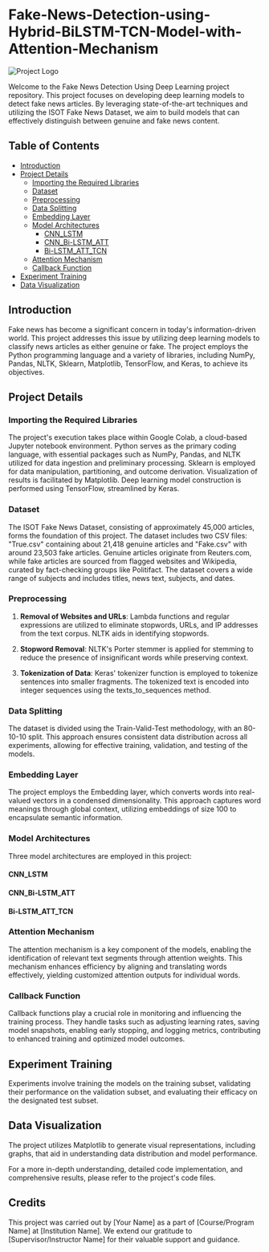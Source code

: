 # Fake-News-Detection-using-Hybrid-BiLSTM-TCN-Model-with-Attention-Mechanism

![Project Logo](project_logo.png)

Welcome to the Fake News Detection Using Deep Learning project repository. This project focuses on developing deep learning models to detect fake news articles. By leveraging state-of-the-art techniques and utilizing the ISOT Fake News Dataset, we aim to build models that can effectively distinguish between genuine and fake news content.

## Table of Contents

- [Introduction](#introduction)
- [Project Details](#project-details)
  - [Importing the Required Libraries](#importing-the-required-libraries)
  - [Dataset](#dataset)
  - [Preprocessing](#preprocessing)
  - [Data Splitting](#data-splitting)
  - [Embedding Layer](#embedding-layer)
  - [Model Architectures](#model-architectures)
    - [CNN_LSTM](#cnn_lstm)
    - [CNN_Bi-LSTM_ATT](#cnn_bi-lstm_att)
    - [Bi-LSTM_ATT_TCN](#bi-lstm_att_tcn)
  - [Attention Mechanism](#attention-mechanism)
  - [Callback Function](#callback-function)
- [Experiment Training](#experiment-training)
- [Data Visualization](#data-visualization)

## Introduction

Fake news has become a significant concern in today's information-driven world. This project addresses this issue by utilizing deep learning models to classify news articles as either genuine or fake. The project employs the Python programming language and a variety of libraries, including NumPy, Pandas, NLTK, Sklearn, Matplotlib, TensorFlow, and Keras, to achieve its objectives.

## Project Details

### Importing the Required Libraries

The project's execution takes place within Google Colab, a cloud-based Jupyter notebook environment. Python serves as the primary coding language, with essential packages such as NumPy, Pandas, and NLTK utilized for data ingestion and preliminary processing. Sklearn is employed for data manipulation, partitioning, and outcome derivation. Visualization of results is facilitated by Matplotlib. Deep learning model construction is performed using TensorFlow, streamlined by Keras.

### Dataset

The ISOT Fake News Dataset, consisting of approximately 45,000 articles, forms the foundation of this project. The dataset includes two CSV files: "True.csv" containing about 21,418 genuine articles and "Fake.csv" with around 23,503 fake articles. Genuine articles originate from Reuters.com, while fake articles are sourced from flagged websites and Wikipedia, curated by fact-checking groups like Politifact. The dataset covers a wide range of subjects and includes titles, news text, subjects, and dates.

### Preprocessing

1. **Removal of Websites and URLs**: Lambda functions and regular expressions are utilized to eliminate stopwords, URLs, and IP addresses from the text corpus. NLTK aids in identifying stopwords.

2. **Stopword Removal**: NLTK's Porter stemmer is applied for stemming to reduce the presence of insignificant words while preserving context.

3. **Tokenization of Data**: Keras' tokenizer function is employed to tokenize sentences into smaller fragments. The tokenized text is encoded into integer sequences using the texts_to_sequences method.

### Data Splitting

The dataset is divided using the Train-Valid-Test methodology, with an 80-10-10 split. This approach ensures consistent data distribution across all experiments, allowing for effective training, validation, and testing of the models.

### Embedding Layer

The project employs the Embedding layer, which converts words into real-valued vectors in a condensed dimensionality. This approach captures word meanings through global context, utilizing embeddings of size 100 to encapsulate semantic information.

### Model Architectures

Three model architectures are employed in this project:

#### CNN_LSTM

#### CNN_Bi-LSTM_ATT

#### Bi-LSTM_ATT_TCN

### Attention Mechanism

The attention mechanism is a key component of the models, enabling the identification of relevant text segments through attention weights. This mechanism enhances efficiency by aligning and translating words effectively, yielding customized attention outputs for individual words.

### Callback Function

Callback functions play a crucial role in monitoring and influencing the training process. They handle tasks such as adjusting learning rates, saving model snapshots, enabling early stopping, and logging metrics, contributing to enhanced training and optimized model outcomes.

## Experiment Training

Experiments involve training the models on the training subset, validating their performance on the validation subset, and evaluating their efficacy on the designated test subset.

## Data Visualization

The project utilizes Matplotlib to generate visual representations, including graphs, that aid in understanding data distribution and model performance.

For a more in-depth understanding, detailed code implementation, and comprehensive results, please refer to the project's code files.

## Credits

This project was carried out by [Your Name] as a part of [Course/Program Name] at [Institution Name]. We extend our gratitude to [Supervisor/Instructor Name] for their valuable support and guidance.
